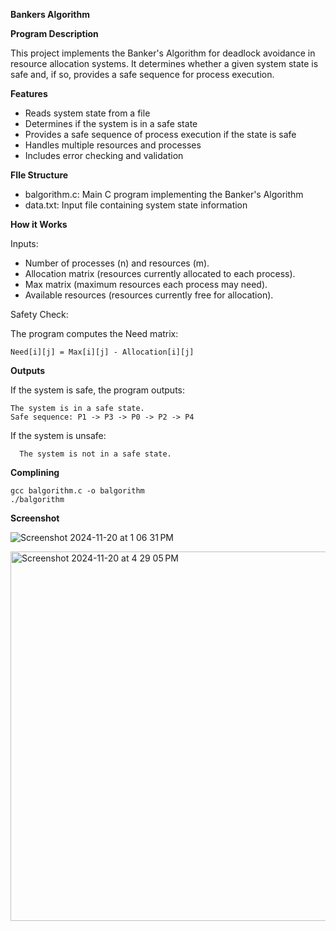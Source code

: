 **Bankers Algorithm**


**Program Description**

This project implements the Banker's Algorithm for deadlock avoidance in resource allocation systems. It determines whether a given system state is safe and, if so, provides a safe sequence for process execution.

**Features**

- Reads system state from a file
- Determines if the system is in a safe state
- Provides a safe sequence of process execution if the state is safe
- Handles multiple resources and processes
- Includes error checking and validation

**FIle Structure** 

- balgorithm.c: Main C program implementing the Banker's Algorithm
- data.txt: Input file containing system state information


**How it Works** 

Inputs:


- Number of processes (n) and resources (m).
- Allocation matrix (resources currently allocated to each process).
- Max matrix (maximum resources each process may need).
- Available resources (resources currently free for allocation).


Safety Check:


The program computes the Need matrix:

    Need[i][j] = Max[i][j] - Allocation[i][j]

**Outputs**


If the system is safe, the program outputs:

    The system is in a safe state.
    Safe sequence: P1 -> P3 -> P0 -> P2 -> P4

    
If the system is unsafe:
      
      The system is not in a safe state.


**Complining**

    gcc balgorithm.c -o balgorithm
    ./balgorithm





**Screenshot**


![Screenshot 2024-11-20 at 1 06 31 PM](https://github.com/user-attachments/assets/5478b8e7-9994-4526-ad41-ef1a40f4d3e5)


<img width="591" alt="Screenshot 2024-11-20 at 4 29 05 PM" src="https://github.com/user-attachments/assets/e150ce76-e844-4585-8f4f-e215781db186">





